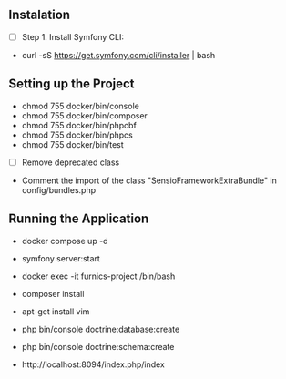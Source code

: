 ## Instalation

- [ ] Step 1. Install Symfony CLI: 
- curl -sS https://get.symfony.com/cli/installer | bash


## Setting up the Project

- chmod 755 docker/bin/console
- chmod 755 docker/bin/composer
- chmod 755 docker/bin/phpcbf
- chmod 755 docker/bin/phpcs
- chmod 755 docker/bin/test

- [ ] Remove deprecated class
- Comment the import of the class "SensioFrameworkExtraBundle" in config/bundles.php


## Running the Application

- docker compose up -d
<!-- oder -->
- symfony server:start
<!-- Go in the App container with the  Command: -->
- docker exec -it furnics-project /bin/bash
<!-- Install Composer manually because Composer have not genarate the vendor file by starting the container with Dockerfile -->
- composer install
<!-- Install vim to edit the php-ini file -->
- apt-get install vim

<!-- Damit der Adminn Bilder uploaden kann ist es notwendig Directory Permissions und Directory Ownership zu geben -->

<!-- Create the database by runnig -->
- php bin/console doctrine:database:create
<!-- create the database schema by running -->
- php bin/console doctrine:schema:create
<!-- Open the browser on following link -->
- http://localhost:8094/index.php/index